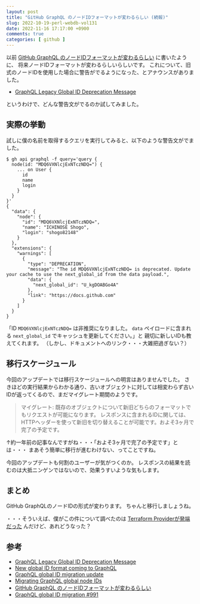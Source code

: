 ```yaml
---
layout: post
title: "GitHub GraphQL のノードIDフォーマットが変わるらしい (続報)"
slug: 2022-10-19-perl-webdb-vol131
date: 2022-11-16 17:17:00 +0900
comments: true
categories: [ github ]
---
```


以前 [GitHub GraphQL のノードIDフォーマットが変わるらしい](https://shogo82148.github.io/blog/2021/11/29/github-graphql-global-node-id-will-change/) に書いたように、
将来ノードIDフォーマットが変わるらしいらしいです。
これについて、旧式のノードIDを使用した場合に警告がでるようになった、とアナウンスがありました。

- [GraphQL Legacy Global ID Deprecation Message](https://github.blog/changelog/2022-11-10-graphql-legacy-global-id-deprecation-message/)

というわけで、どんな警告文がでるのか試してみました。

## 実際の挙動

試しに僕の名前を取得するクエリを実行してみると、以下のような警告文がでました。

```
$ gh api graphql -f query='query {
  node(id: "MDQ6VXNlcjExNTczNDQ=") {
    ... on User {
      id
      name
      login
    }
  }
}'
{
  "data": {
    "node": {
      "id": "MDQ6VXNlcjExNTczNDQ=",
      "name": "ICHINOSE Shogo",
      "login": "shogo82148"
    }
  },
  "extensions": {
    "warnings": [
      {
        "type": "DEPRECATION",
        "message": "The id MDQ6VXNlcjExNTczNDQ= is deprecated. Update your cache to use the next_global_id from the data payload.",
        "data": {
          "next_global_id": "U_kgDOABGo4A"
        },
        "link": "https://docs.github.com"
      }
    ]
  }
}
```

「ID `MDQ6VXNlcjExNTczNDQ=` は非推奨になりました。 `data` ペイロードに含まれる `next_global_id` でキャッシュを更新してください。」と
親切に新しいIDも教えてくれます。
（しかし、ドキュメントへのリンク・・・大雑把過ぎない？）

## 移行スケージュール

今回のアップデートでは移行スケージュールへの明言はありませんでした。
さきほどの実行結果からわかる通り、古いオブジェクトに対しては相変わらず古いIDが返ってくるので、まだマイグレート期間のようです。

> マイグレート: 既存のオブジェクトについて新旧どちらのフォーマットでもリクエストが可能になります。 レスポンスに含まれるIDに関しては、HTTPヘッダーを使って新旧を切り替えることが可能です。およそ3ヶ月で完了の予定です。

↑約一年前の記事なんですがね・・・「およそ3ヶ月で完了の予定です」とは・・・
まあそう簡単に移行が進むわけない、ってことですね。

今回のアップデートも何割のユーザーが気がつくのか。
レスポンスの結果を読むのは大抵ニンゲンではないので、効果うすいような気もします。

## まとめ

GitHub GraphQLのノードIDの形式が変わります。
ちゃんと移行しましょうね。

・・・そういえば、僕がこの件について調べたのは [Terraform Providerが発端だった](https://github.com/integrations/terraform-provider-github/issues/991) んだけど、あれどうなった？

## 参考

- [GraphQL Legacy Global ID Deprecation Message](https://github.blog/changelog/2022-11-10-graphql-legacy-global-id-deprecation-message/)
- [New global ID format coming to GraphQL](https://github.blog/2021-02-10-new-global-id-format-coming-to-graphql/)
- [GraphQL global ID migration update](https://github.blog/2021-11-16-graphql-global-id-migration-update/)
- [Migrating GraphQL global node IDs](https://docs.github.com/en/graphql/guides/migrating-graphql-global-node-ids)
- [GitHub GraphQL のノードIDフォーマットが変わるらしい](https://shogo82148.github.io/blog/2021/11/29/github-graphql-global-node-id-will-change/)
- [GraphQL global ID migration #991](https://github.com/integrations/terraform-provider-github/issues/991)
